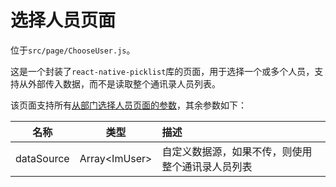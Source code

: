 # 选择人员页面

位于`src/page/ChooseUser.js`。

这是一个封装了`react-native-picklist`库的页面，用于选择一个或多个人员，支持从外部传入数据，而不是读取整个通讯录人员列表。

该页面支持所有[从部门选择人员页面的参数](ChooseUserFromOrgPage)，其余参数如下：

| 名称 | 类型 | 描述 |
| :-: | :-: | :- |
| dataSource | Array\<ImUser\> | 自定义数据源，如果不传，则使用整个通讯录人员列表 |